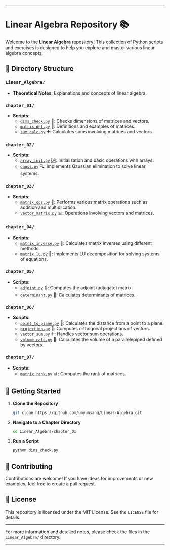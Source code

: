 
---

# Linear Algebra Repository 📚

Welcome to the **Linear Algebra** repository! This collection of Python scripts and exercises is designed to help you explore and master various linear algebra concepts.

## 📁 Directory Structure

### `Linear_Algebra/` 
- **Theoretical Notes**: Explanations and concepts of linear algebra.

### `chapter_01/`
- **Scripts**:
  - [`dims_check.py`](chapter_01/dims_check.py) 🧮: Checks dimensions of matrices and vectors.
  - [`matrix_def.py`](chapter_01/matrix_def.py) 📐: Definitions and examples of matrices.
  - [`sum_calc.py`](chapter_01/sum_calc.py) ➕: Calculates sums involving matrices and vectors.

### `chapter_02/`
- **Scripts**:
  - [`array_init.py`](chapter_02/array_init.py) 🆙: Initialization and basic operations with arrays.
  - [`gauss.py`](chapter_02/gauss.py) 🔍: Implements Gaussian elimination to solve linear systems.

### `chapter_03/`
- **Scripts**:
  - [`matrix_ops.py`](chapter_03/matrix_ops.py) 🔢: Performs various matrix operations such as addition and multiplication.
  - [`vector_matrix.py`](chapter_03/vector_matrix.py) 📊: Operations involving vectors and matrices.

### `chapter_04/`
- **Scripts**:
  - [`matrix_inverse.py`](chapter_04/matrix_inverse.py) 🔄: Calculates matrix inverses using different methods.
  - [`matrix_lu.py`](chapter_04/matrix_lu.py) 🔢: Implements LU decomposition for solving systems of equations.

### `chapter_05/`
- **Scripts**:
  - [`adjoint.py`](chapter_05/adjoint.py) 🔃: Computes the adjoint (adjugate) matrix.
  - [`determinant.py`](chapter_05/determinant.py) 🔢: Calculates determinants of matrices.

### `chapter_06/`
- **Scripts**:
  - [`point_to_plane.py`](chapter_06/point_to_plane.py) 📍: Calculates the distance from a point to a plane.
  - [`projection.py`](chapter_06/projection.py) 📐: Computes orthogonal projections of vectors.
  - [`vector_sum.py`](chapter_06/vector_sum.py) ➕: Handles vector sum operations.
  - [`volume_calc.py`](chapter_06/volume_calc.py) 📏: Calculates the volume of a parallelepiped defined by vectors.

### `chapter_07/`
- **Scripts**:
  - [`matrix_rank.py`](chapter_07/matrix_rank.py) 📊: Computes the rank of matrices.

## 🚀 Getting Started

1. **Clone the Repository**

   ```bash
   git clone https://github.com/umyunsang/Linear-Algebra.git
   ```

2. **Navigate to a Chapter Directory**

   ```bash
   cd Linear_Algebra/chapter_01
   ```

3. **Run a Script**

   ```bash
   python dims_check.py
   ```

## 🤝 Contributing

Contributions are welcome! If you have ideas for improvements or new examples, feel free to create a pull request.

## 📜 License

This repository is licensed under the MIT License. See the `LICENSE` file for details.

---

For more information and detailed notes, please check the files in the `Linear_Algebra/` directory.

---

